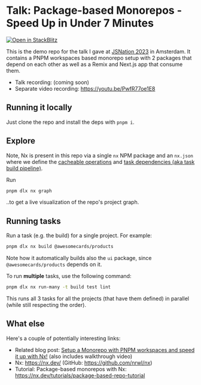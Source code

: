 # Talk: Package-based Monorepos - Speed Up in Under 7 Minutes

[![Open in StackBlitz](https://developer.stackblitz.com/img/open_in_stackblitz.svg)](https://stackblitz.com/github.com/juristr/jsnation-pnpm-workspace-nx)

This is the demo repo for the talk I gave at [JSNation 2023](https://jsnation.com/) in Amsterdam. It contains a PNPM workspaces based monorepo setup with 2 packages that depend on each other as well as a Remix and Next.js app that consume them.

- Talk recording: (coming soon)
- Separate video recording: https://youtu.be/PwfR77oe1E8

## Running it locally

Just clone the repo and install the deps with `pnpm i`.

## Explore

Note, Nx is present in this repo via a single `nx` NPM package and an `nx.json` where we define the [cacheable operations](https://nx.dev/core-features/cache-task-results) and [task dependencies (aka task build pipeline)](https://nx.dev/concepts/task-pipeline-configuration).

Run

```sh
pnpm dlx nx graph
```

..to get a live visualization of the repo's project graph.

## Running tasks

Run a task (e.g. the build) for a single project. For example:

```sh
pnpm dlx nx build @awesomecards/products
```

Note how it automatically builds also the `ui` package, since `@awesomecards/products` depends on it.

To run **multiple** tasks, use the following command:

```sh
pnpm dlx nx run-many -t build test lint
```

This runs all 3 tasks for all the projects (that have them defined) in parallel (while still respecting the order).

## What else

Here's a couple of potentially interesting links:

- Related blog post: [Setup a Monorepo with PNPM workspaces and speed it up with Nx!](https://dev.to/nx/setup-a-monorepo-with-pnpm-workspaces-and-speed-it-up-with-nx-1eem) (also includes walkthrough video)
- Nx: https://nx.dev/ (GitHub: https://github.com/nrwl/nx)
- Tutorial: Package-based monorepos with Nx: https://nx.dev/tutorials/package-based-repo-tutorial
